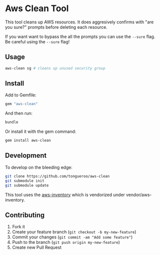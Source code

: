# Aws Clean Tool

This tool cleans up AWS resources.  It does aggresively confirms with "are you sure?" prompts before deleting each resource.

If you want want to bypass the all the prompts you can use the `--sure` flag. Be careful using the `--sure` flag!

## Usage

```sh
aws-clean sg # cleans up unused security group
```

## Install

Add to Gemfile:

```sh
gem "aws-clean"
```

And then run:

```sh
bundle
```

Or install it with the gem command:

```sh
gem install aws-clean
```

## Development

To develop on the bleeding edge:

```sh
git clone https://github.com/tongueroo/aws-clean
git submodule init
git submodule update
```

This tool uses the [aws-inventory](https://github.com/tongueroo/aws-inventory) which is vendorized under vendor/aws-inventory.

## Contributing

1. Fork it
2. Create your feature branch (`git checkout -b my-new-feature`)
3. Commit your changes (`git commit -am "Add some feature"`)
4. Push to the branch (`git push origin my-new-feature`)
5. Create new Pull Request
